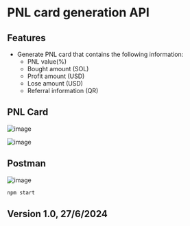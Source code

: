 # PNL card generation API
## Features

- Generate PNL card that contains the following information:
    - PNL value(%)
    - Bought amount (SOL)
    - Profit amount (USD)
    - Lose amount (USD)
    - Referral information (QR)


## PNL Card
![image](https://github.com/btcoin23/PNL-Card-Generation/src/assets/pnl/chatid-1715443457)


![image](https://github.com/btcoin23/PNL-Card-Generation/src/assets/a.jpg)


## Postman


![image](https://github.com/btcoin23/PNL-Card-Generation/src/assets/b.png)


```sh
npm start
```
## Version 1.0,   27/6/2024